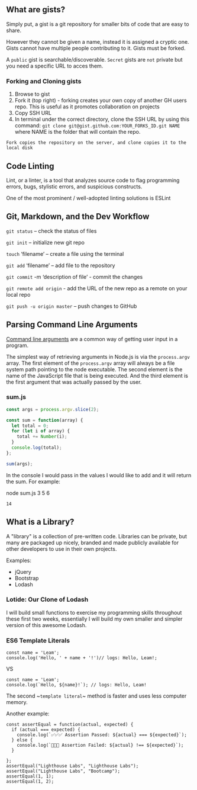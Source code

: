 ## What are gists? 

Simply put, a gist is a git repository for smaller bits of code that are easy to share. 

However they cannot be given a name, instead it is assigned a cryptic one. Gists cannot have multiple people contributing to it. Gists must be forked. 

A `public` gist is searchable/discoverable. `Secret` gists are `not` private but you need a specific URL to acces them.  

### Forking and Cloning gists 

1. Browse to gist
2. Fork it (top right) - forking creates your own copy of another GH users repo. This is useful as it promotes collaboration on projects
3. Copy SSH URL 
4. In terminal under the correct directory, clone the SSH URL by using this command: 
`git clone git@gist.github.com:YOUR_FORKS_ID.git NAME`
where NAME is the folder that will contain the repo. 


`Fork copies the repository on the server, and clone copies it to the local disk`

## Code Linting 

Lint, or a linter, is a tool that analyzes source code to flag programming errors, bugs, stylistic errors, and suspicious constructs.

One of the most prominent / well-adopted linting solutions is ESLint


## Git, Markdown, and the Dev Workflow

`git status` – check the status of files

`git init` – initialize new git repo

`touch` ‘filename’ – create a file using the terminal 

`git add` ‘filename’ – add file to the repository 

`git commit` -m ‘description of file’  - commit the changes

`git remote add origin` <URL> - add the URL of the new repo as a remote on your local repo 

`git push -u origin master` – push changes to GitHub

## Parsing Command Line Arguments

[Command line arguments](https://stackabuse.com/command-line-arguments-in-node-js/) are a common way of getting user input in a program.

The simplest way of retrieving arguments in Node.js is via the `process.argv` array. The first element of the `process.argv` array will always be a file system path pointing to the node executable. The second element is the name of the JavaScript file that is being executed. And the third element is the first argument that was actually passed by the user.

### sum.js
```js 
const args = process.argv.slice(2);

const sum = function(array) {
  let total = 0;
  for (let i of array) {
    total += Number(i);
  }
  console.log(total);
};

sum(args);
```

In the console I would pass in the values I would like to add and it will return the sum. For example: 

node sum.js 3 5 6 

`14`


## What is a Library? 

A "library" is a collection of pre-written code. Libraries can be private, but many are packaged up nicely, branded and made publicly available for other developers to use in their own projects.

Examples: 

* jQuery 
* Bootstrap
* Lodash

### Lotide: Our Clone of Lodash

I will build small functions to exercise my programming skills throughout these first two weeks, essentially I will build my own smaller and simpler version of this awesome Lodash.

### ES6 Template Literals 

```JS
const name = 'Leam';
console.log('Hello, ' + name + '!')// logs: Hello, Leam!;
```
VS

```JS
const name = 'Leam';
console.log(`Hello, ${name}!`); // logs: Hello, Leam!
```
The second ~`template literal`~  method is faster and uses less computer memory. 

Another example: 


```JS 
const assertEqual = function(actual, expected) {
  if (actual === expected) {
    console.log(`✅✅✅ Assertion Passed: ${actual} === ${expected}`);
  } else {
    console.log(`🛑🛑🛑 Assertion Failed: ${actual} !== ${expected}`);
  }
  
};
assertEqual("Lighthouse Labs", "Lighthouse Labs");
assertEqual("Lighthouse Labs", "Bootcamp");
assertEqual(1, 1);
assertEqual(1, 2);
```
